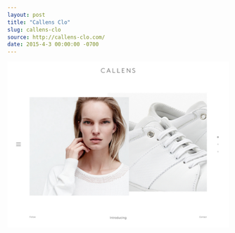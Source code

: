 ```yaml
---
layout: post 
title: "Callens Clo"
slug: callens-clo
source: http://callens-clo.com/
date: 2015-4-3 00:00:00 -0700
---
```


<img src="/screenshots/callens-clo.jpg">
